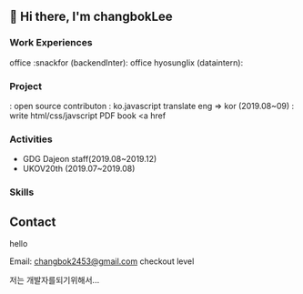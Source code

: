 ## 👋 Hi there, I'm changbokLee



### Work Experiences

 office :snackfor (backendInter):
 office hyosungIix (dataintern):

### Project
: open source contributon : ko.javascript translate eng => kor (2019.08~09)
: write html/css/javscript PDF book <a href

### Activities

- GDG Dajeon staff(2019.08~2019.12)
- UKOV20th (2019.07~2019.08)


### Skills


## Contact
hello

Email: changbok2453@gmail.com
checkout level


저는 개발자를되기위해서... 

